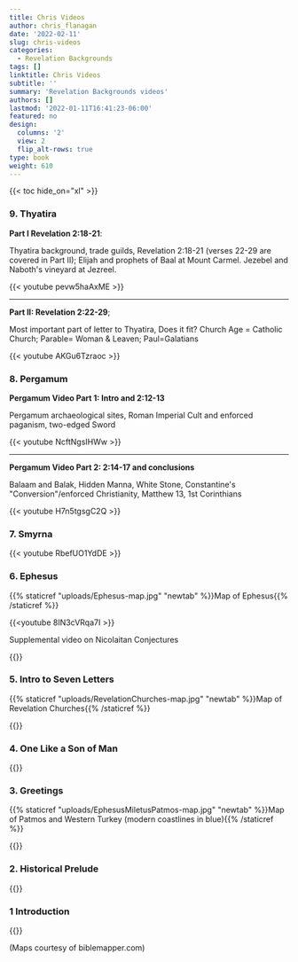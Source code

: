 ```yaml
---
title: Chris Videos
author: chris_flanagan
date: '2022-02-11'
slug: chris-videos
categories:
  - Revelation Backgrounds
tags: []
linktitle: Chris Videos
subtitle: ''
summary: 'Revelation Backgrounds videos'
authors: []
lastmod: '2022-01-11T16:41:23-06:00'
featured: no
design:
  columns: '2'
  view: 2
  flip_alt-rows: true
type: book
weight: 610
---
```

{{< toc hide_on="xl" >}}

<script type="text/javascript">
  window.ESV_CROSSREF_OPTIONS = {
    body_background_color: 'D7E5F0',
    header_font_size: 10,
    body_font_size: 14,
    footer_font_size: 8,
    header_font_family: 'Arial',
    body_font_family: 'Times'
  };
</script>
<script src="https://static.esvmedia.org/crossref/crossref.min.js" type="text/javascript"></script> 

### 9. Thyatira

**Part I Revelation 2:18-21**: 

Thyatira background, trade guilds,  Revelation 2:18-21 (verses 22-29 are covered in Part II); Elijah and prophets of Baal at Mount Carmel.  Jezebel and Naboth's vineyard at Jezreel.

{{< youtube pevw5haAxME >}}

-----

**Part II: Revelation 2:22-29**; 

Most important part of letter to Thyatira, Does it fit?  Church Age = Catholic Church; Parable= Woman & Leaven; Paul=Galatians

{{< youtube AKGu6Tzraoc >}}



### 8. Pergamum

**Pergamum Video Part 1: Intro and 2:12-13**

Pergamum archaeological sites, Roman Imperial Cult and enforced paganism, two-edged Sword

{{< youtube NcftNgsIHWw >}}

---

**Pergamum Video Part 2: 2:14-17 and conclusions**

Balaam and Balak, Hidden Manna, White Stone, Constantine's "Conversion"/enforced Christianity, Matthew 13, 1st Corinthians

{{< youtube H7n5tgsgC2Q >}}



### 7. Smyrna

{{< youtube  RbefUO1YdDE >}}

### 6. Ephesus

{{% staticref "uploads/Ephesus-map.jpg" "newtab" %}}Map of Ephesus{{% /staticref %}}


{{<youtube 8IN3cVRqa7I >}}

Supplemental video on Nicolaitan Conjectures

{{<youtube OMVfJ23kxWc >}}


### 5. Intro to Seven Letters

{{% staticref "uploads/RevelationChurches-map.jpg" "newtab" %}}Map of Revelation Churches{{% /staticref %}}


{{<youtube gL3rJWSmlkU  >}}

### 4. One Like a Son of Man


{{<youtube VrImdKWK4dU >}}



### 3. Greetings

{{% staticref "uploads/EphesusMiletusPatmos-map.jpg" "newtab" %}}Map of Patmos and Western Turkey (modern coastlines in blue){{% /staticref %}}


{{<youtube HDLBhn4p3mQ >}}



### 2. Historical Prelude

{{<youtube b5iQBoBvy_0 >}}


### 1 Introduction

{{<youtube SfuWhCybaYU >}}


(Maps courtesy of biblemapper.com)